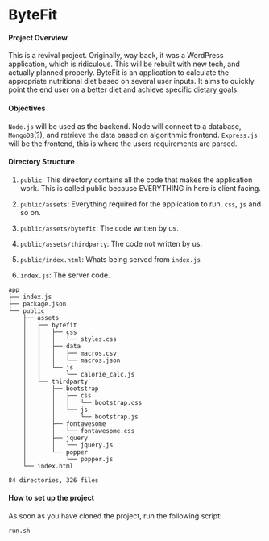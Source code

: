 ByteFit
=======

#### Project Overview
This is a revival project. Originally, way back, it was a WordPress application, which is ridiculous. This will be rebuilt with new tech, and actually planned properly.
ByteFit is an application to calculate the appropriate nutritional diet based on several user inputs. It aims to quickly point the end user on a better diet and achieve specific dietary goals.

#### Objectives
`Node.js` will be used as the backend. Node will connect to a database, `MongoDB`(?), and retrieve the data based on algorithmic frontend. 
`Express.js` will be the frontend, this is where the users requirements are parsed.

#### Directory Structure

1. `public`: This directory contains all the code that makes the application work. This is called public because EVERYTHING in here is client facing.

2. `public/assets`: Everything required for the application to run. `css`, `js` and so on.

3. `public/assets/bytefit`: The code written by us.

3. `public/assets/thirdparty`: The code not written by us.

4. `public/index.html`: Whats being served from `index.js`

5. `index.js`: The server code.


```
app
├── index.js
├── package.json
└── public
    ├── assets
    │   ├── bytefit
    │   │   ├── css
    │   │   │   └── styles.css
    │   │   ├── data
    │   │   │   ├── macros.csv
    │   │   │   └── macros.json
    │   │   └── js
    │   │       └── calorie_calc.js
    │   └── thirdparty
    │       ├── bootstrap
    │       │   ├── css
    │       │   │   └── bootstrap.css
    │       │   └── js
    │       │       └── bootstrap.js
    │       ├── fontawesome
    │       │   └── fontawesome.css
    │       ├── jquery
    │       │   └── jquery.js
    │       └── popper
    │           └── popper.js
    └── index.html

84 directories, 326 files

```

#### How to set up the project

As soon as you have cloned the project, run the following script:

```
run.sh
```